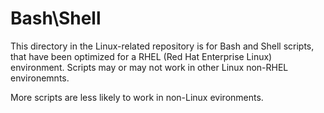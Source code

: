 # Bash\Shell
This directory in the Linux-related repository is for Bash and Shell scripts, that have been optimized for a RHEL (Red Hat Enterprise Linux) environment. Scripts may or may not work in other Linux non-RHEL environemnts.

More scripts are less likely to work in non-Linux evironments.
